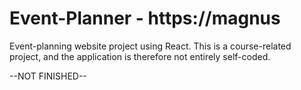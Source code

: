 
# Event-Planner - https://magnus
Event-planning website project using React.
This is a course-related project, and the application is therefore not entirely self-coded.

--NOT FINISHED--

